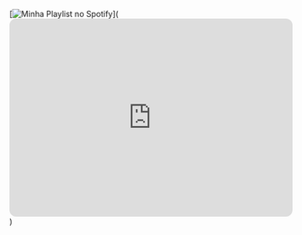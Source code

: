 [![Minha Playlist no Spotify](https://tse1.mm.bing.net/th/id/OIP.acQvWP4N2hIw3_lKV8SUAwHaIQ?cb=12&rs=1&pid=ImgDetMain&o=7&rm=3)](<iframe data-testid="embed-iframe" style="border-radius:12px" src="https://open.spotify.com/embed/playlist/6jaTlADOkvx7Vmeko1Gl2a?utm_source=generator" width="100%" height="352" frameBorder="0" allowfullscreen="" allow="autoplay; clipboard-write; encrypted-media; fullscreen; picture-in-picture" loading="lazy"></iframe>)


